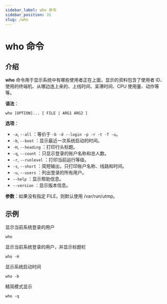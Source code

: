 ```yaml
---
sidebar_label: who 命令
sidebar_position: 31
slug: /who
---
```


# who 命令



## 介绍

**who** 命令用于显示系统中有哪些使用者正在上面，显示的资料包含了使用者 ID、使用的终端机、从哪边连上来的、上线时间、呆滞时间、CPU 使用量、动作等等。

**语法**：

```shell
who [OPTION]... [ FILE | ARG1 ARG2 ]
```

**选项**：

- `-a`, `--all` ：等价于 `-b -d --login -p -r -t -T -u`。
- `-b`, `--boot` ：显示最近一次系统启动的时间。
- `-H`, `--heading` ：打印行头标题。
- `-q`, `--count` ：只显示登录的账户名称和总人数。
- `-r`, `--runlevel` ：打印当前运行等级。
- `-s`, `--short` ：简短输出，只打印账户名称、线路和时间。
- `-u`, `--users` ：列出登录的所有用户。
- `--help` ：显示帮助信息。
- `--version` ：显示版本信息。

**参数**：如果没有指定 FILE，则默认使用 /var/run/utmp。



## 示例

显示当前系统登录的用户

```shell
who
```

显示当前系统登录的用户，并显示标题栏

```shell
who -H
```

显示系统启动时间

```shell
who -b
```

精简模式显示

```shell
who -q
```

